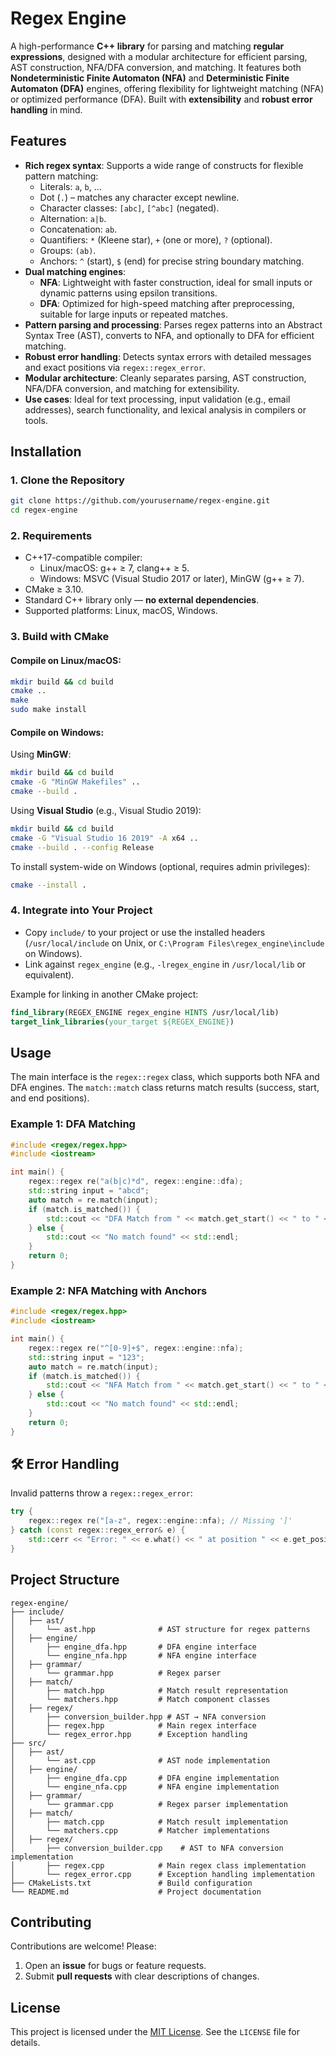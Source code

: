 # Regex Engine

A high-performance **C++ library** for parsing and matching **regular expressions**, designed with a modular architecture for efficient parsing, AST construction, NFA/DFA conversion, and matching. It features both **Nondeterministic Finite Automaton (NFA)** and **Deterministic Finite Automaton (DFA)** engines, offering flexibility for lightweight matching (NFA) or optimized performance (DFA). Built with **extensibility** and **robust error handling** in mind.

## Features

- **Rich regex syntax**: Supports a wide range of constructs for flexible pattern matching:
  - Literals: `a`, `b`, …
  - Dot (`.`) – matches any character except newline.
  - Character classes: `[abc]`, `[^abc]` (negated).
  - Alternation: `a|b`.
  - Concatenation: `ab`.
  - Quantifiers: `*` (Kleene star), `+` (one or more), `?` (optional).
  - Groups: `(ab)`.
  - Anchors: `^` (start), `$` (end) for precise string boundary matching.
- **Dual matching engines**: 
  - **NFA**: Lightweight with faster construction, ideal for small inputs or dynamic patterns using epsilon transitions.
  - **DFA**: Optimized for high-speed matching after preprocessing, suitable for large inputs or repeated matches.
- **Pattern parsing and processing**: Parses regex patterns into an Abstract Syntax Tree (AST), converts to NFA, and optionally to DFA for efficient matching.
- **Robust error handling**: Detects syntax errors with detailed messages and exact positions via `regex::regex_error`.
- **Modular architecture**: Cleanly separates parsing, AST construction, NFA/DFA conversion, and matching for extensibility.
- **Use cases**: Ideal for text processing, input validation (e.g., email addresses), search functionality, and lexical analysis in compilers or tools.

## Installation

### 1. Clone the Repository
```bash
git clone https://github.com/yourusername/regex-engine.git
cd regex-engine
```

### 2. Requirements
- C++17-compatible compiler:
  - Linux/macOS: g++ ≥ 7, clang++ ≥ 5.
  - Windows: MSVC (Visual Studio 2017 or later), MinGW (g++ ≥ 7).
- CMake ≥ 3.10.
- Standard C++ library only — **no external dependencies**.
- Supported platforms: Linux, macOS, Windows.

### 3. Build with CMake

#### Compile on Linux/macOS:
```bash
mkdir build && cd build
cmake ..
make
sudo make install
```

#### Compile on Windows:
Using **MinGW**:
```bash
mkdir build && cd build
cmake -G "MinGW Makefiles" ..
cmake --build .
```

Using **Visual Studio** (e.g., Visual Studio 2019):
```bash
mkdir build && cd build
cmake -G "Visual Studio 16 2019" -A x64 ..
cmake --build . --config Release
```

To install system-wide on Windows (optional, requires admin privileges):
```bash
cmake --install .
```

### 4. Integrate into Your Project
- Copy `include/` to your project or use the installed headers (`/usr/local/include` on Unix, or `C:\Program Files\regex_engine\include` on Windows).
- Link against `regex_engine` (e.g., `-lregex_engine` in `/usr/local/lib` or equivalent).

Example for linking in another CMake project:
```cmake
find_library(REGEX_ENGINE regex_engine HINTS /usr/local/lib)
target_link_libraries(your_target ${REGEX_ENGINE})
```

## Usage

The main interface is the `regex::regex` class, which supports both NFA and DFA engines. The `match::match` class returns match results (success, start, and end positions).

### Example 1: DFA Matching
```cpp
#include <regex/regex.hpp>
#include <iostream>

int main() {
    regex::regex re("a(b|c)*d", regex::engine::dfa);
    std::string input = "abcd";
    auto match = re.match(input);
    if (match.is_matched()) {
        std::cout << "DFA Match from " << match.get_start() << " to " << match.get_end() << std::endl;
    } else {
        std::cout << "No match found" << std::endl;
    }
    return 0;
}
```

### Example 2: NFA Matching with Anchors
```cpp
#include <regex/regex.hpp>
#include <iostream>

int main() {
    regex::regex re("^[0-9]+$", regex::engine::nfa);
    std::string input = "123";
    auto match = re.match(input);
    if (match.is_matched()) {
        std::cout << "NFA Match from " << match.get_start() << " to " << match.get_end() << std::endl;
    } else {
        std::cout << "No match found" << std::endl;
    }
    return 0;
}
```

## 🛠 Error Handling

Invalid patterns throw a `regex::regex_error`:
```cpp
try {
    regex::regex re("[a-z", regex::engine::nfa); // Missing ']'
} catch (const regex::regex_error& e) {
    std::cerr << "Error: " << e.what() << " at position " << e.get_position() << std::endl;
}
```

## Project Structure

```
regex-engine/
├── include/
│   ├── ast/
│       └── ast.hpp              # AST structure for regex patterns
│   ├── engine/
│       ├── engine_dfa.hpp       # DFA engine interface
│       └── engine_nfa.hpp       # NFA engine interface
│   ├── grammar/
│       └── grammar.hpp          # Regex parser
│   ├── match/
│       ├── match.hpp            # Match result representation
│       └── matchers.hpp         # Match component classes
│   ├── regex/
│       ├── conversion_builder.hpp # AST → NFA conversion
│       ├── regex.hpp            # Main regex interface
│       └── regex_error.hpp      # Exception handling
├── src/
│   ├── ast/                      
│       └── ast.cpp              # AST node implementation
│   ├── engine/
│       ├── engine_dfa.cpp       # DFA engine implementation
│       └── engine_nfa.cpp       # NFA engine implementation
│   ├── grammar/
│       └── grammar.cpp          # Regex parser implementation
│   ├── match/
│       ├── match.cpp            # Match result implementation
│       └── matchers.cpp         # Matcher implementations
│   ├── regex/
│       ├── conversion_builder.cpp    # AST to NFA conversion implementation
│       ├── regex.cpp            # Main regex class implementation
│       └── regex_error.cpp      # Exception handling implementation
├── CMakeLists.txt               # Build configuration
└── README.md                    # Project documentation
```

## Contributing

Contributions are welcome! Please:
1. Open an **issue** for bugs or feature requests.
2. Submit **pull requests** with clear descriptions of changes.

## License

This project is licensed under the [MIT License](https://opensource.org/licenses/MIT). See the `LICENSE` file for details.
